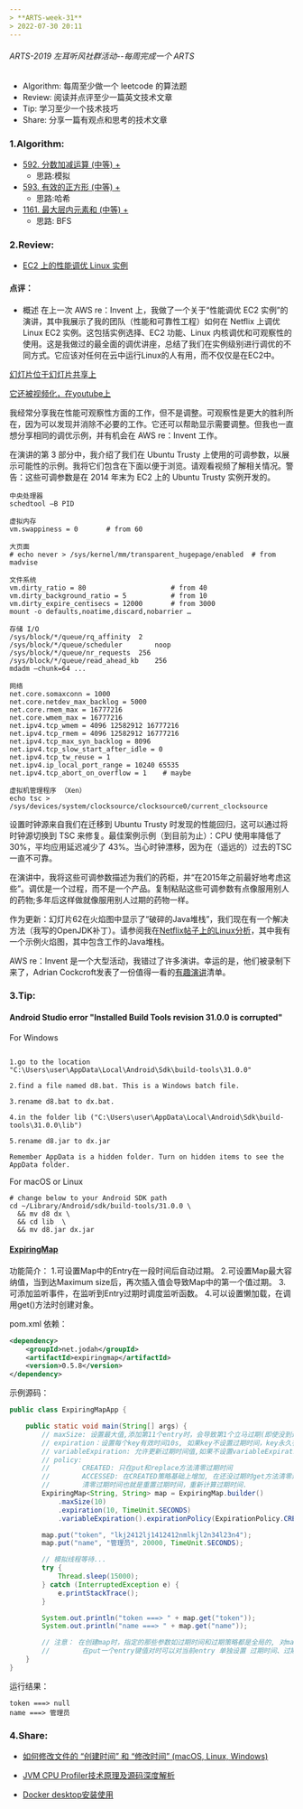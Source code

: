 ```yaml
---
> **ARTS-week-31**
> 2022-07-30 20:11
---
```



###### ARTS-2019 左耳听风社群活动--每周完成一个 ARTS
- Algorithm: 每周至少做一个 leetcode 的算法题
- Review: 阅读并点评至少一篇英文技术文章
- Tip: 学习至少一个技术技巧
- Share: 分享一篇有观点和思考的技术文章

### 1.Algorithm:

- [592. 分数加减运算 (中等) +](https://leetcode.cn/submissions/detail/342561658/)  
  + 思路:模拟
- [593. 有效的正方形 (中等) +](https://leetcode.cn/submissions/detail/343412755/)  
  + 思路:哈希
- [1161. 最大层内元素和 (中等) +](https://leetcode.cn/submissions/detail/343892873/)  
  + 思路: BFS


### 2.Review:

- [EC2 上的性能调优 Linux 实例](https://brendangregg.com/blog/2015-03-03/performance-tuning-linux-instances-on-ec2.html)  

#### 点评：

- 概述
在上一次 AWS re：Invent 上，我做了一个关于“性能调优 EC2 实例”的演讲，其中我展示了我的团队（性能和可靠性工程）如何在 Netflix 上调优 Linux EC2 实例。这包括实例选择、EC2 功能、Linux 内核调优和可观察性的使用。这是我做过的最全面的调优讲座，总结了我们在实例级别进行调优的不同方式。它应该对任何在云中运行Linux的人有用，而不仅仅是在EC2中。

[幻灯片位于幻灯片共享上](http://www.slideshare.net/brendangregg/performance-tuning-ec2-instances)

[它还被视频化，在youtube上](https://www.youtube.com/watch?v=7Cyd22kOqWc)


我经常分享我在性能可观察性方面的工作，但不是调整。可观察性是更大的胜利所在，因为可以发现并消除不必要的工作。它还可以帮助显示需要调整。但我也一直想分享相同的调优示例，并有机会在 AWS re：Invent 工作。

在演讲的第 3 部分中，我介绍了我们在 Ubuntu Trusty 上使用的可调参数，以展示可能性的示例。我将它们包含在下面以便于浏览。请观看视频了解相关情况。警告：这些可调参数是在 2014 年末为 EC2 上的 Ubuntu Trusty 实例开发的。

```
中央处理器
schedtool –B PID

虚拟内存
vm.swappiness = 0       # from 60

大页面
# echo never > /sys/kernel/mm/transparent_hugepage/enabled  # from madvise

文件系统
vm.dirty_ratio = 80                     # from 40
vm.dirty_background_ratio = 5           # from 10
vm.dirty_expire_centisecs = 12000       # from 3000
mount -o defaults,noatime,discard,nobarrier …

存储 I/O
/sys/block/*/queue/rq_affinity  2
/sys/block/*/queue/scheduler        noop
/sys/block/*/queue/nr_requests  256
/sys/block/*/queue/read_ahead_kb    256
mdadm –chunk=64 ...

网络
net.core.somaxconn = 1000
net.core.netdev_max_backlog = 5000
net.core.rmem_max = 16777216
net.core.wmem_max = 16777216
net.ipv4.tcp_wmem = 4096 12582912 16777216
net.ipv4.tcp_rmem = 4096 12582912 16777216
net.ipv4.tcp_max_syn_backlog = 8096
net.ipv4.tcp_slow_start_after_idle = 0
net.ipv4.tcp_tw_reuse = 1
net.ipv4.ip_local_port_range = 10240 65535
net.ipv4.tcp_abort_on_overflow = 1    # maybe

虚拟机管理程序 （Xen）
echo tsc > /sys/devices/system/clocksource/clocksource0/current_clocksource
```

设置时钟源来自我们在迁移到 Ubuntu Trusty 时发现的性能回归，这可以通过将时钟源切换到 TSC 来修复。最佳案例示例（到目前为止）：CPU 使用率降低了 30%，平均应用延迟减少了 43%。当心时钟漂移，因为在（遥远的）过去的TSC一直不可靠。

在演讲中，我将这些可调参数描述为我们的药柜，并“在2015年之前最好地考虑这些”。调优是一个过程，而不是一个产品。复制粘贴这些可调参数有点像服用别人的药物;多年后这样做就像服用别人过期的药物一样。

作为更新：幻灯片62在火焰图中显示了“破碎的Java堆栈”，我们现在有一个解决方法（我写的OpenJDK补丁）。请参阅我在[Netflix帖子上的Linux分析](https://brendangregg.com/blog/2015-02-27/linux-profiling-at-netflix.html)，其中我有一个示例火焰图，其中包含工作的Java堆栈。

AWS re：Invent 是一个大型活动，我错过了许多演讲。幸运的是，他们被录制下来了，Adrian Cockcroft发表了一份值得一看的[有趣演讲](http://perfcap.blogspot.com/2014/12/interesting-videos-from-aws-reinvent.html)清单。


### 3.Tip:

#### Android Studio error "Installed Build Tools revision 31.0.0 is corrupted"

For Windows

```

1.go to the location
"C:\Users\user\AppData\Local\Android\Sdk\build-tools\31.0.0"

2.find a file named d8.bat. This is a Windows batch file.

3.rename d8.bat to dx.bat.

4.in the folder lib ("C:\Users\user\AppData\Local\Android\Sdk\build-tools\31.0.0\lib")

5.rename d8.jar to dx.jar

Remember AppData is a hidden folder. Turn on hidden items to see the AppData folder.
```

For macOS or Linux

```
# change below to your Android SDK path
cd ~/Library/Android/sdk/build-tools/31.0.0 \
  && mv d8 dx \
  && cd lib  \
  && mv d8.jar dx.jar
```

#### [ExpiringMap](https://github.com/jhalterman/expiringmap/)

功能简介：
1.可设置Map中的Entry在一段时间后自动过期。
2.可设置Map最大容纳值，当到达Maximum size后，再次插入值会导致Map中的第一个值过期。
3.可添加监听事件，在监听到Entry过期时调度监听函数。
4.可以设置懒加载，在调用get()方法时创建对象。

pom.xml 依赖：

```xml
<dependency> 
    <groupId>net.jodah</groupId> 
    <artifactId>expiringmap</artifactId> 
    <version>0.5.8</version> 
</dependency> 
```

示例源码：

```java
public class ExpiringMapApp {

    public static void main(String[] args) {
        // maxSize: 设置最大值,添加第11个entry时，会导致第1个立马过期(即使没到过期时间)
        // expiration：设置每个key有效时间10s, 如果key不设置过期时间，key永久有效。
        // variableExpiration: 允许更新过期时间值,如果不设置variableExpiration，不允许后面更改过期时间,一旦执行更改过期时间操作会抛异常UnsupportedOperationException
        // policy:
        //        CREATED: 只在put和replace方法清零过期时间
        //        ACCESSED: 在CREATED策略基础上增加, 在还没过期时get方法清零过期时间。
        //        清零过期时间也就是重置过期时间，重新计算过期时间.
        ExpiringMap<String, String> map = ExpiringMap.builder()
            .maxSize(10)
            .expiration(10, TimeUnit.SECONDS)
            .variableExpiration().expirationPolicy(ExpirationPolicy.CREATED).build();

        map.put("token", "lkj2412lj1412412nmlkjl2n34l23n4");
        map.put("name", "管理员", 20000, TimeUnit.SECONDS);

        // 模拟线程等待...
        try {
            Thread.sleep(15000);
        } catch (InterruptedException e) {
            e.printStackTrace();
        }

        System.out.println("token ===> " + map.get("token"));
        System.out.println("name ===> " + map.get("name"));

        // 注意： 在创建map时，指定的那些参数如过期时间和过期策略都是全局的, 对map中添加的每一个entry都适用.
        //        在put一个entry键值对时可以对当前entry 单独设置 过期时间、过期策略,只对当前这个entry有效.
    }
}
```

运行结果：
```
token ===> null
name ===> 管理员
```

### 4.Share:

- [如何修改文件的 “创建时间” 和 “修改时间” (macOS, Linux, Windows)](https://sysin.org/blog/how-to-change-file-date/)  

- [JVM CPU Profiler技术原理及源码深度解析](https://tech.meituan.com/2019/10/10/jvm-cpu-profiler.html)

- [Docker desktop安装使用](http://bigtspace.com/archives/8981.html)